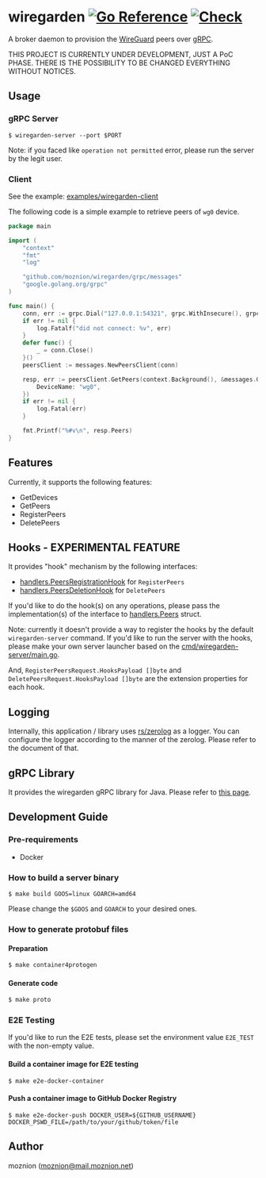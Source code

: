 # wiregarden [![Go Reference](https://pkg.go.dev/badge/github.com/moznion/wiregarden.svg)](https://pkg.go.dev/github.com/moznion/wiregarden) [![Check](https://github.com/moznion/wiregarden/actions/workflows/check.yml/badge.svg)](https://github.com/moznion/wiregarden/actions/workflows/check.yml)

A broker daemon to provision the [WireGuard](https://www.wireguard.com/) peers over [gRPC](https://grpc.io/).

THIS PROJECT IS CURRENTLY UNDER DEVELOPMENT, JUST A PoC PHASE.
THERE IS THE POSSIBILITY TO BE CHANGED EVERYTHING WITHOUT NOTICES.

## Usage

### gRPC Server

```
$ wiregarden-server --port $PORT
```

Note: if you faced like `operation not permitted` error, please run the server by the legit user.

### Client

See the example: [examples/wiregarden-client](https://github.com/moznion/wiregarden/tree/main/examples/wiregarden-client)

The following code is a simple example to retrieve peers of `wg0` device.

```go
package main

import (
	"context"
	"fmt"
	"log"

	"github.com/moznion/wiregarden/grpc/messages"
	"google.golang.org/grpc"
)

func main() {
	conn, err := grpc.Dial("127.0.0.1:54321", grpc.WithInsecure(), grpc.WithBlock())
	if err != nil {
		log.Fatalf("did not connect: %v", err)
	}
	defer func() {
		_ = conn.Close()
	}()
	peersClient := messages.NewPeersClient(conn)

	resp, err := peersClient.GetPeers(context.Background(), &messages.GetPeersRequest{
		DeviceName: "wg0",
	})
	if err != nil {
		log.Fatal(err)
	}

	fmt.Printf("%#v\n", resp.Peers)
}
```

## Features

Currently, it supports the following features:

- GetDevices
- GetPeers
- RegisterPeers
- DeletePeers

## Hooks - **EXPERIMENTAL FEATURE**

It provides "hook" mechanism by the following interfaces:

- [handlers.PeersRegistrationHook](https://pkg.go.dev/github.com/moznion/wiregarden/grpc/handlers#PeersRegistrationHook) for `RegisterPeers`
- [handlers.PeersDeletionHook](https://pkg.go.dev/github.com/moznion/wiregarden/grpc/handlers#PeersDeletionHook) for `DeletePeers`

If you'd like to do the hook(s) on any operations, please pass the implementation(s) of the interface to [handlers.Peers](https://pkg.go.dev/github.com/moznion/wiregarden/grpc/handlers#Peers) struct.

Note: currently it doesn't provide a way to register the hooks by the default `wiregarden-server` command. If you'd like to run the server with the hooks, please make your own server launcher based on the [cmd/wiregarden-server/main.go](./cmd/wiregarden-server/main.go).

And, `RegisterPeersRequest.HooksPayload []byte` and `DeletePeersRequest.HooksPayload []byte` are the extension properties for each hook.

## Logging

Internally, this application / library uses [rs/zerolog](https://github.com/rs/zerolog) as a logger. You can configure the logger according to the manner of the zerolog. Please refer to the document of that.

## gRPC Library

It provides the wiregarden gRPC library for Java. Please refer to [this page](./ext/lib/java).

## Development Guide

### Pre-requirements

- Docker

### How to build a server binary

```
$ make build GOOS=linux GOARCH=amd64
```

Please change the `$GOOS` and `GOARCH` to your desired ones.

### How to generate protobuf files

#### Preparation

```sh
$ make container4protogen
```

#### Generate code

```sh
$ make proto
```

### E2E Testing

If you'd like to run the E2E tests, please set the environment value `E2E_TEST` with the non-empty value.

#### Build a container image for E2E testing

```
$ make e2e-docker-container
```

#### Push a container image to GitHub Docker Registry

```
$ make e2e-docker-push DOCKER_USER=${GITHUB_USERNAME} DOCKER_PSWD_FILE=/path/to/your/github/token/file
```

## Author

moznion (<moznion@mail.moznion.net>)

